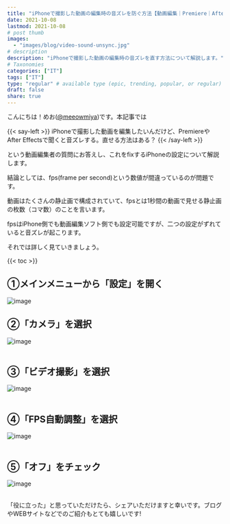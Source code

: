 ```yaml
---
title: "iPhoneで撮影した動画の編集時の音ズレを防ぐ方法【動画編集｜Premiere｜After Effects】"
date: 2021-10-08
lastmod: 2021-10-08
# post thumb
images:
  - "images/blog/video-sound-unsync.jpg"
# description
description: "iPhoneで撮影した動画の編集時の音ズレを直す方法について解説します。"
# Taxonomies
categories: ["IT"]
tags: ["IT"]
type: "regular" # available type (epic, trending, popular, or regular)
draft: false
share: true
---
```

こんにちは！めお(<u><a href="https://twitter.com/meeowmiya" target="_blank">@meeowmiya</a></u>)です。本記事では


{{< say-left >}}
iPhoneで撮影した動画を編集したいんだけど、PremiereやAfter Effectsで聞くと音ズレする。直せる方法はある？
{{< /say-left >}}

という動画編集者の質問にお答えし、これをfixするiPhoneの設定について解説します。

結論としては、fps(frame per second)という数値が間違っているのが問題です。

動画はたくさんの静止画で構成されていて、fpsとは1秒間の動画で見せる静止画の枚数（コマ数）のことを言います。

fpsはiPhone側でも動画編集ソフト側でも設定可能ですが、二つの設定がずれていると音ズレが起こります。

それでは詳しく見ていきましょう。

{{< toc >}}

## ①メインメニューから「設定」を開く

![image](../../images/blog-content/video-sound-unsync-1.jpg#center)
## ②「カメラ」を選択

![image](../../images/blog-content/video-sound-unsync-2.jpg#center)<br><br>

## ③「ビデオ撮影」を選択
![image](../../images/blog-content/video-sound-unsync-3.jpg#center)<br><br>

## ④「FPS自動調整」を選択
![image](../../images/blog-content/video-sound-unsync-4.jpg#center)<br><br>

## ⑤「オフ」をチェック
![image](../../images/blog-content/video-sound-unsync-5.jpg#center)<br><br>


「役に立った」と思っていただけたら、シェアいただけますと幸いです。ブログやWEBサイトなどでのご紹介もとても嬉しいです!
